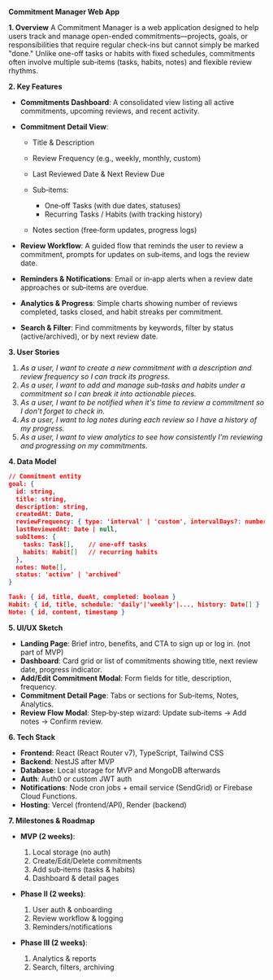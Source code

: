 **Commitment Manager Web App**

**1. Overview**
A Commitment Manager is a web application designed to help users track and manage open-ended commitments—projects, goals, or responsibilities that require regular check‑ins but cannot simply be marked "done." Unlike one-off tasks or habits with fixed schedules, commitments often involve multiple sub‑items (tasks, habits, notes) and flexible review rhythms.

**2. Key Features**

- **Commitments Dashboard**: A consolidated view listing all active commitments, upcoming reviews, and recent activity.
- **Commitment Detail View**:

  - Title & Description
  - Review Frequency (e.g., weekly, monthly, custom)
  - Last Reviewed Date & Next Review Due
  - Sub‑items:

    - One‑off Tasks (with due dates, statuses)
    - Recurring Tasks / Habits (with tracking history)

  - Notes section (free‑form updates, progress logs)

- **Review Workflow**: A guided flow that reminds the user to review a commitment, prompts for updates on sub‑items, and logs the review date.
- **Reminders & Notifications**: Email or in‑app alerts when a review date approaches or sub‑items are overdue.
- **Analytics & Progress**: Simple charts showing number of reviews completed, tasks closed, and habit streaks per commitment.
- **Search & Filter**: Find commitments by keywords, filter by status (active/archived), or by next review date.

**3. User Stories**

1. _As a user, I want to create a new commitment with a description and review frequency so I can track its progress._
2. _As a user, I want to add and manage sub‑tasks and habits under a commitment so I can break it into actionable pieces._
3. _As a user, I want to be notified when it's time to review a commitment so I don't forget to check in._
4. _As a user, I want to log notes during each review so I have a history of my progress._
5. _As a user, I want to view analytics to see how consistently I’m reviewing and progressing on my commitments._

**4. Data Model**

```json
// Commitment entity
goal: {
  id: string,
  title: string,
  description: string,
  createdAt: Date,
  reviewFrequency: { type: 'interval' | 'custom', intervalDays?: number, customCron?: string },
  lastReviewedAt: Date | null,
  subItems: {
    tasks: Task[],    // one‑off tasks
    habits: Habit[]   // recurring habits
  },
  notes: Note[],
  status: 'active' | 'archived'
}

Task: { id, title, dueAt, completed: boolean }
Habit: { id, title, schedule: 'daily'|'weekly'|..., history: Date[] }
Note: { id, content, timestamp }
```

**5. UI/UX Sketch**

- **Landing Page**: Brief intro, benefits, and CTA to sign up or log in. (not part of MVP)
- **Dashboard**: Card grid or list of commitments showing title, next review date, progress indicator.
- **Add/Edit Commitment Modal**: Form fields for title, description, frequency.
- **Commitment Detail Page**: Tabs or sections for Sub‑items, Notes, Analytics.
- **Review Flow Modal**: Step‑by‑step wizard: Update sub‑items → Add notes → Confirm review.

**6. Tech Stack**

- **Frontend**: React (React Router v7), TypeScript, Tailwind CSS
- **Backend**: NestJS after MVP
- **Database**: Local storage for MVP and MongoDB afterwards
- **Auth**: Auth0 or custom JWT auth
- **Notifications**: Node cron jobs + email service (SendGrid) or Firebase Cloud Functions.
- **Hosting**: Vercel (frontend/API), Render (backend)

**7. Milestones & Roadmap**

- **MVP (2 weeks)**:

  1. Local storage (no auth)
  2. Create/Edit/Delete commitments
  3. Add sub‑items (tasks & habits)
  4. Dashboard & detail pages

- **Phase II (2 weeks)**:

  1. User auth & onboarding
  1. Review workflow & logging
  1. Reminders/notifications

- **Phase III (2 weeks)**:

  1. Analytics & reports
  2. Search, filters, archiving
